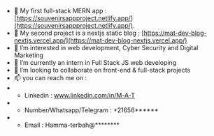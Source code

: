 - 👋 My first full-stack MERN app : [https://souvenirsappproject.netlify.app/](https://souvenirsappproject.netlify.app/).
- 👋 My second project is a nextjs static blog : [https://mat-dev-blog-nextjs.vercel.app/](https://mat-dev-blog-nextjs.vercel.app/) 
- 👀 I’m interested in web development, Cyber Security and Digital Marketing 
- 🌱 I’m currently an intern in Full Stack JS web developing
- 💞️ I’m looking to collaborate on front-end & full-stack projects
- 📫 you can reach me on : 
- + Linkedin : www.linkedin.com/in/M-A-T
- + Number/Whatsapp/Telegram : +21656******
- + Email : Hamma-terbah@********

<!---
MarinosTBH/MarinosTBH is a ✨ special ✨ repository because its `README.md` (this file) appears on your GitHub profile.
You can click the Preview link to take a look at your changes.
--->
